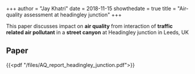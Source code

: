 

+++
author = "Jay Khatri"
date = 2018-11-15
showthedate = true
title = "Air-quality assessment at headingley junction"
+++


This paper discusses impact on **air quality** from interaction of **traffic related air pollutant** in a **street canyon** at Headingley junction in Leeds, UK
<!--more-->

## Paper

{{<pdf "/files/AQ_report_headingley_junction.pdf">}}
